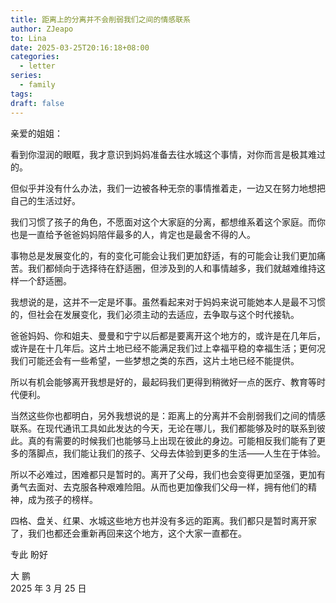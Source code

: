 ```yaml
---
title: 距离上的分离并不会削弱我们之间的情感联系
author: ZJeapo
to: Lina
date: 2025-03-25T20:16:18+08:00
categories:
  - letter
series:
  - family
tags:
draft: false
---
```

亲爱的姐姐：

看到你湿润的眼眶，我才意识到妈妈准备去往水城这个事情，对你而言是极其难过的。

但似乎并没有什么办法，我们一边被各种无奈的事情推着走，一边又在努力地想把自己的生活过好。

我们习惯了孩子的角色，不愿面对这个大家庭的分离，都想维系着这个家庭。而你也是一直给予爸爸妈妈陪伴最多的人，肯定也是最舍不得的人。

事物总是发展变化的，有的变化可能会让我们更加舒适，有的可能会让我们更加痛苦。我们都倾向于选择待在舒适圈，但涉及到的人和事情越多，我们就越难维持这样一个舒适圈。

我想说的是，这并不一定是坏事。虽然看起来对于妈妈来说可能她本人是最不习惯的，但社会在发展变化，我们必须主动的去适应，去争取与这个时代接轨。

爸爸妈妈、你和姐夫、曼曼和宁宁以后都是要离开这个地方的，或许是在几年后，或许是在十几年后。这片土地已经不能满足我们过上幸福平稳的幸福生活；更何况我们可能还会有一些希望，一些梦想之类的东西，这片土地已经不能提供。

所以有机会能够离开我想是好的，最起码我们更得到稍微好一点的医疗、教育等时代便利。

当然这些你也都明白，另外我想说的是：距离上的分离并不会削弱我们之间的情感联系。在现代通讯工具如此发达的今天，无论在哪儿，我们都能够及时的联系到彼此。真的有需要的时候我们也能够马上出现在彼此的身边。可能相反我们能有了更多的落脚点，我们能让我们的孩子、父母去体验到更多的生活——人生在于体验。

所以不必难过，困难都只是暂时的。离开了父母，我们也会变得更加坚强，更加有勇气去面对、去克服各种艰难险阻。从而也更加像我们父母一样，拥有他们的精神，成为孩子的榜样。

四格、盘关、红果、水城这些地方也并没有多远的距离。我们都只是暂时离开家了，我们也都还会重新再回来这个地方，这个大家一直都在。

专此 盼好

大 鹏  
2025 年 3 月 25 日
